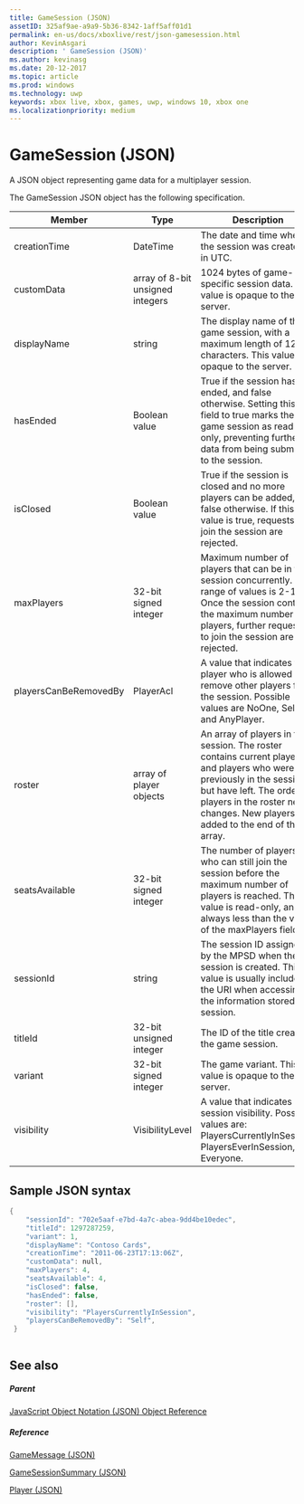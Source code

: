 ```yaml
---
title: GameSession (JSON)
assetID: 325af9ae-a9a9-5b36-8342-1aff5aff01d1
permalink: en-us/docs/xboxlive/rest/json-gamesession.html
author: KevinAsgari
description: ' GameSession (JSON)'
ms.author: kevinasg
ms.date: 20-12-2017
ms.topic: article
ms.prod: windows
ms.technology: uwp
keywords: xbox live, xbox, games, uwp, windows 10, xbox one
ms.localizationpriority: medium
---
```



# GameSession (JSON)
A JSON object representing game data for a multiplayer session. 
<a id="ID4ER"></a>

  
 
The GameSession JSON object has the following specification.
 
| Member| Type| Description| 
| --- | --- | --- | 
| creationTime| DateTime| The date and time when the session was created, in UTC. | 
| customData| array of 8-bit unsigned integers| 1024 bytes of game-specific session data. This value is opaque to the server. | 
| displayName| string| The display name of the game session, with a maximum length of 128 characters. This value is opaque to the server. | 
| hasEnded| Boolean value| True if the session has ended, and false otherwise. Setting this field to true marks the game session as read-only, preventing further data from being submitted to the session. | 
| isClosed| Boolean value| True if the session is closed and no more players can be added, and false otherwise. If this value is true, requests to join the session are rejected. | 
| maxPlayers| 32-bit signed integer| Maximum number of players that can be in the session concurrently. The range of values is 2-16. Once the session contains the maximum number of players, further requests to join the session are rejected. | 
| playersCanBeRemovedBy| PlayerAcl| A value that indicates the player who is allowed to remove other players from the session. Possible values are NoOne, Self, and AnyPlayer. | 
| roster| array of player objects| An array of players in the session. The roster contains current players and players who were previously in the session, but have left. The order of players in the roster never changes. New players are added to the end of the array. | 
| seatsAvailable| 32-bit signed integer| The number of players who can still join the session before the maximum number of players is reached. This value is read-only, and is always less than the value of the maxPlayers field. | 
| sessionId| string| The session ID assigned by the MPSD when the session is created. This value is usually included in the URI when accessing the information stored in a session.| 
| titleId| 32-bit unsigned integer| The ID of the title creating the game session.| 
| variant| 32-bit signed integer| The game variant. This value is opaque to the server.| 
| visibility| VisibilityLevel| A value that indicates session visibility. Possible values are: PlayersCurrentlyInSession, PlayersEverInSession, and Everyone.| 
  
<a id="ID4EEF"></a>

 
## Sample JSON syntax
 

```cpp
{
    "sessionId": "702e5aaf-e7bd-4a7c-abea-9dd4be10edec",
    "titleId": 1297287259,
    "variant": 1,
    "displayName": "Contoso Cards",
    "creationTime": "2011-06-23T17:13:06Z",
    "customData": null,
    "maxPlayers": 4,
    "seatsAvailable": 4,
    "isClosed": false,
    "hasEnded": false,
    "roster": [],
    "visibility": "PlayersCurrentlyInSession",
    "playersCanBeRemovedBy": "Self",
 }
    
```

  
<a id="ID4ENF"></a>

 
## See also
 
<a id="ID4EPF"></a>

 
##### Parent 

[JavaScript Object Notation (JSON) Object Reference](atoc-xboxlivews-reference-json.md)

  
<a id="ID4EZF"></a>

 
##### Reference 

[GameMessage (JSON)](json-gamemessage.md)

 [GameSessionSummary (JSON)](json-gamesessionsummary.md)

 [Player (JSON)](json-player.md)

   